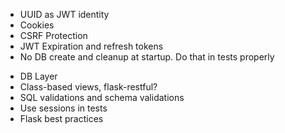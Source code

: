 + UUID as JWT identity
+ Cookies
+ CSRF Protection
+ JWT Expiration and refresh tokens
+ No DB create and cleanup at startup. Do that in tests properly
- DB Layer
- Class-based views, flask-restful?
- SQL validations and schema validations
- Use sessions in tests
- Flask best practices